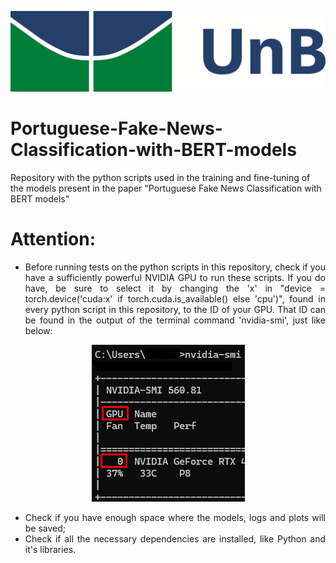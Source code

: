 ![alt text](https://github.com/Baiaopires/Portuguese-Fake-News-Classification-with-BERT-models/blob/main/z-Images/UnB_Logo.png)
# Portuguese-Fake-News-Classification-with-BERT-models
Repository with the python scripts used in the training and fine-tuning of the models present in the paper "Portuguese Fake News Classification with BERT models"

# Attention:
- <div align="justify">Before running tests on the python scripts in this repository, check if you have a sufficiently powerful NVIDIA GPU to run these scripts. If you do have, be sure to select it by changing the 'x' in "device = torch.device('cuda:x' if torch.cuda.is_available() else 'cpu')", found in every python script in this repository, to the ID of your GPU. That ID can be found in the output of the terminal command 'nvidia-smi', just like below: </div>

<div align="center">
	<img src="https://github.com/Baiaopires/Portuguese-Fake-News-Classification-with-BERT-models/blob/main/z-Images/Nvidia_Smi_Result.png">
</div>

- <div align="justify">Check if you have enough space where the models, logs and plots will be saved;</div>
- <div align="justify">Check if all the necessary dependencies are installed, like Python and it's libraries.</div>
